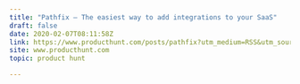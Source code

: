 ```yaml
---
title: "Pathfix — The easiest way to add integrations to your SaaS"
draft: false
date: 2020-02-07T08:11:58Z
link: https://www.producthunt.com/posts/pathfix?utm_medium=RSS&utm_source=hune
site: www.producthunt.com
topic: product hunt  

---
```

